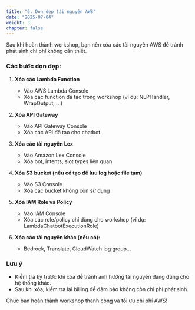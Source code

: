 ```yaml
---
title: "6. Dọn dẹp tài nguyên AWS"
date: "2025-07-04"
weight: 3
chapter: false
---
```

Sau khi hoàn thành workshop, bạn nên xóa các tài nguyên AWS để tránh phát sinh chi phí không cần thiết.

### Các bước dọn dẹp:

1. **Xóa các Lambda Function**
   - Vào AWS Lambda Console
   - Xóa các function đã tạo trong workshop (ví dụ: NLPHandler, WrapOutput, ...)

2. **Xóa API Gateway**
   - Vào API Gateway Console
   - Xóa các API đã tạo cho chatbot

3. **Xóa các tài nguyên Lex**
   - Vào Amazon Lex Console
   - Xóa bot, intents, slot types liên quan

4. **Xóa S3 bucket (nếu có tạo để lưu log hoặc file tạm)**
   - Vào S3 Console
   - Xóa các bucket không còn sử dụng

5. **Xóa IAM Role và Policy**
   - Vào IAM Console
   - Xóa các role/policy chỉ dùng cho workshop (ví dụ: LambdaChatbotExecutionRole)

6. **Xóa các tài nguyên khác (nếu có):**
   - Bedrock, Translate, CloudWatch log group...

### Lưu ý
- Kiểm tra kỹ trước khi xóa để tránh ảnh hưởng tài nguyên đang dùng cho hệ thống khác.
- Sau khi xóa, kiểm tra lại billing để đảm bảo không còn chi phí phát sinh.

Chúc bạn hoàn thành workshop thành công và tối ưu chi phí AWS!
